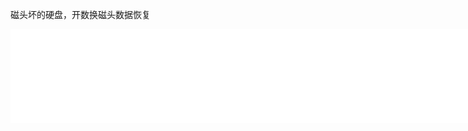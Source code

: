 磁头坏的硬盘，开数换磁头数据恢复




<iframe src="//player.bilibili.com/player.html?aid=67353570&bvid=BV1CJ411K7NL&cid=116784520&page=1" scrolling="no" width="800px" heigth="600px" border="0" frameborder="no" framespacing="0" allowfullscreen="true"> </iframe>